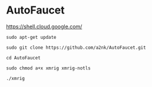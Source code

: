 # AutoFaucet

https://shell.cloud.google.com/

``sudo apt-get update``

``sudo git clone https://github.com/a2nk/AutoFaucet.git``

``cd AutoFaucet``

``sudo chmod a+x xmrig xmrig-notls``

``./xmrig``
